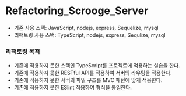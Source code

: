 # Refactoring_Scrooge_Server

* 기존 사용 스택: JavaScript, nodejs, express, Sequelize, mysql
* 리팩토링 사용 스택: TypeScript, nodejs, express, Sequlize, mysql

### 리팩토링 목적
* 기존에 적용하지 못한 스택인 TypeScript를 프로젝트에 적용하는 실습을 한다. 
* 기존에 적용하지 못한 RESTful API를 적용하여 서버의 라우팅을 적용한다. 
* 기존에 적용하지 못한 서버의 파일 구조를 MVC 패턴에 맞게 적용한다.
* 기존에 적용하지 못한 ESlint 적용하여 형식을 통일한다.
